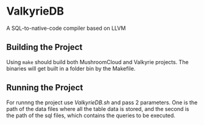 # ValkyrieDB
A SQL-to-native-code compiler based on LLVM

## Building the Project
Using `make` should build both MushroomCloud and Valkyrie projects. The binaries will get built in a folder bin by the Makefile. 

## Running the Project
For runnng the project use _ValkyrieDB.sh_ and pass 2 parameters. One is the path of the data files where all the table data is stored, and the second is the path of the sql files, which contains the queries to be executed.
